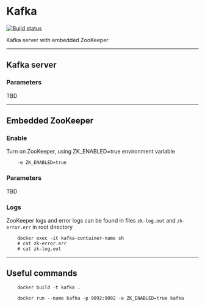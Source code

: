 # Kafka

[![Build status](https://travis-ci.org/vostoksystems/kafka.svg?branch=release)](https://travis-ci.org/vostoksystems/kafka)

Kafka server with embedded ZooKeeper
- - - -

## Kafka server
### Parameters
TBD

- - - - 

## Embedded ZooKeeper
### Enable
Turn on ZooKeeper, using ZK_ENABLED=true environment variable
```
    -e ZK_ENABLED=true
```

### Parameters
TBD

### Logs
ZooKeeper logs and error logs can be found in files `zk-log.out` and `zk-error.err` in root directory
```
    docker exec -it kafka-container-name sh
    # cat zk-error.err
    # cat zk-log.out
```

- - - -

## Useful commands
```
    docker build -t kafka .
```

```
    docker run --name kafka -p 9092:9092 -e ZK_ENABLED=true kafka
```